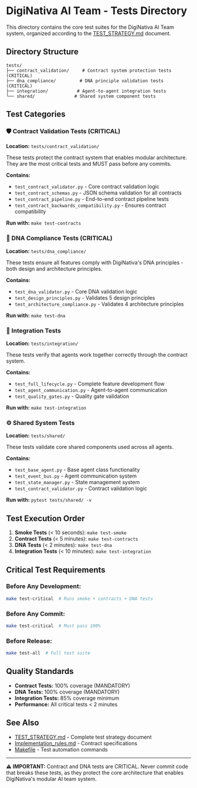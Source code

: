 # DigiNativa AI Team - Tests Directory

This directory contains the core test suites for the DigiNativa AI Team system, organized according to the [TEST_STRATEGY.md](../TEST_STRATEGY.md) document.

## Directory Structure

```
tests/
├── contract_validation/     # Contract system protection tests (CRITICAL)
├── dna_compliance/         # DNA principle validation tests (CRITICAL)
├── integration/           # Agent-to-agent integration tests
└── shared/               # Shared system component tests
```

## Test Categories

### 🛡️ Contract Validation Tests (CRITICAL)
**Location:** `tests/contract_validation/`

These tests protect the contract system that enables modular architecture. They are the most critical tests and MUST pass before any commits.

**Contains:**
- `test_contract_validator.py` - Core contract validation logic
- `test_contract_schemas.py` - JSON schema validation for all contracts
- `test_contract_pipeline.py` - End-to-end contract pipeline tests
- `test_contract_backwards_compatibility.py` - Ensures contract compatibility

**Run with:** `make test-contracts`

### 🧬 DNA Compliance Tests (CRITICAL)  
**Location:** `tests/dna_compliance/`

These tests ensure all features comply with DigiNativa's DNA principles - both design and architecture principles.

**Contains:**
- `test_dna_validator.py` - Core DNA validation logic
- `test_design_principles.py` - Validates 5 design principles
- `test_architecture_compliance.py` - Validates 4 architecture principles

**Run with:** `make test-dna`

### 🔗 Integration Tests
**Location:** `tests/integration/`

These tests verify that agents work together correctly through the contract system.

**Contains:**
- `test_full_lifecycle.py` - Complete feature development flow
- `test_agent_communication.py` - Agent-to-agent communication
- `test_quality_gates.py` - Quality gate validation

**Run with:** `make test-integration`

### ⚙️ Shared System Tests
**Location:** `tests/shared/`

These tests validate core shared components used across all agents.

**Contains:**
- `test_base_agent.py` - Base agent class functionality
- `test_event_bus.py` - Agent communication system
- `test_state_manager.py` - State management system
- `test_contract_validator.py` - Contract validation logic

**Run with:** `pytest tests/shared/ -v`

## Test Execution Order

1. **Smoke Tests** (< 10 seconds): `make test-smoke`
2. **Contract Tests** (< 5 minutes): `make test-contracts`
3. **DNA Tests** (< 2 minutes): `make test-dna`
4. **Integration Tests** (< 10 minutes): `make test-integration`

## Critical Test Requirements

### Before Any Development:
```bash
make test-critical  # Runs smoke + contracts + DNA tests
```

### Before Any Commit:
```bash
make test-critical  # Must pass 100%
```

### Before Release:
```bash
make test-all  # Full test suite
```

## Quality Standards

- **Contract Tests:** 100% coverage (MANDATORY)
- **DNA Tests:** 100% coverage (MANDATORY)
- **Integration Tests:** 85% coverage minimum
- **Performance:** All critical tests < 2 minutes

## See Also

- [TEST_STRATEGY.md](../TEST_STRATEGY.md) - Complete test strategy document
- [Implementation_rules.md](../Implementation_rules.md) - Contract specifications
- [Makefile](../Makefile) - Test automation commands

---

⚠️ **IMPORTANT:** Contract and DNA tests are CRITICAL. Never commit code that breaks these tests, as they protect the core architecture that enables DigiNativa's modular AI team system.